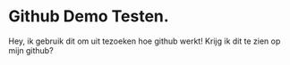 # Github Demo Testen. 

Hey, ik gebruik dit om uit tezoeken hoe github werkt!
Krijg ik dit te zien op mijn github?